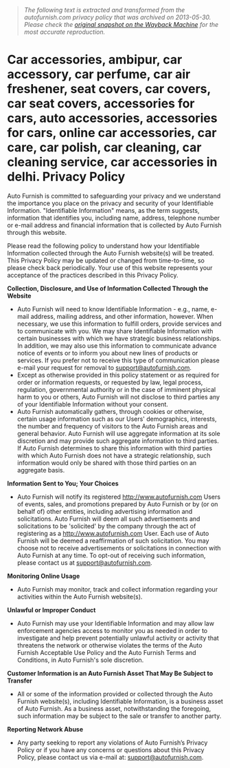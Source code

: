 > *The following text is extracted and transformed from the autofurnish.com privacy policy that was archived on 2013-05-30. Please check the [original snapshot on the Wayback Machine](https://web.archive.org/web/20130530073421id_/http%3A//www.autofurnish.com/t/PrivacyInfo) for the most accurate reproduction.*

# Car accessories, ambipur, car accessory, car perfume, car air freshener, seat covers, car covers, car seat covers, accessories for cars, auto accessories, accessories for cars, online car accessories, car care, car polish, car cleaning, car cleaning service, car accessories in delhi. Privacy Policy

Auto Furnish is committed to safeguarding your privacy and we understand the importance you place on the privacy and security of your Identifiable Information. "Identifiable Information" means, as the term suggests, information that identifies you, including name, address, telephone number or e-mail address and financial information that is collected by Auto Furnish through this website.

Please read the following policy to understand how your Identifiable Information collected through the Auto Furnish website(s) will be treated. This Privacy Policy may be updated or changed from time-to-time, so please check back periodically. Your use of this website represents your acceptance of the practices described in this Privacy Policy.

**Collection, Disclosure, and Use of Information Collected Through the Website**

  * Auto Furnish will need to know Identifiable Information - e.g., name, e-mail address, mailing address, and other information, however. When necessary, we use this information to fulfill orders, provide services and to communicate with you. We may share Identifiable Information with certain businesses with which we have strategic business relationships. In addition, we may also use this information to communicate advance notice of events or to inform you about new lines of products or services. If you prefer not to receive this type of communication please e-mail your request for removal to support@autofurnish.com.
  * Except as otherwise provided in this policy statement or as required for order or information requests, or requested by law, legal process, regulation, governmental authority or in the case of imminent physical harm to you or others, Auto Furnish will not disclose to third parties any of your Identifiable Information without your consent.
  * Auto Furnish automatically gathers, through cookies or otherwise, certain usage information such as our Users' demographics, interests, the number and frequency of visitors to the Auto Furnish areas and general behavior. Auto Furnish will use aggregate information at its sole discretion and may provide such aggregate information to third parties. If Auto Furnish determines to share this information with third parties with which Auto Furnish does not have a strategic relationship, such information would only be shared with those third parties on an aggregate basis.



**Information Sent to You; Your Choices**

  * Auto Furnish will notify its registered http://www.autofurnish.com Users of events, sales, and promotions prepared by Auto Furnish or by (or on behalf of) other entities, including advertising information and solicitations. Auto Furnish will deem all such advertisements and solicitations to be 'solicited' by the company through the act of registering as a http://www.autofurnish.com User. Each use of Auto Furnish will be deemed a reaffirmation of such solicitation. You may choose not to receive advertisements or solicitations in connection with Auto Furnish at any time. To opt-out of receiving such information, please contact us at support@autofurnish.com.



**Monitoring Online Usage**

  * Auto Furnish may monitor, track and collect information regarding your activities within the Auto Furnish website(s).



**Unlawful or Improper Conduct**

  * Auto Furnish may use your Identifiable Information and may allow law enforcement agencies access to monitor you as needed in order to investigate and help prevent potentially unlawful activity or activity that threatens the network or otherwise violates the terms of the Auto Furnish Acceptable Use Policy and the Auto Furnish Terms and Conditions, in Auto Furnish's sole discretion.



**Customer Information is an Auto Furnish Asset That May Be Subject to Transfer**

  * All or some of the information provided or collected through the Auto Furnish website(s), including Identifiable Information, is a business asset of Auto Furnish. As a business asset, notwithstanding the foregoing, such information may be subject to the sale or transfer to another party.



**Reporting Network Abuse**

  * Any party seeking to report any violations of Auto Furnish’s Privacy Policy or if you have any concerns or questions about this Privacy Policy, please contact us via e-mail at: support@autofurnish.com.



